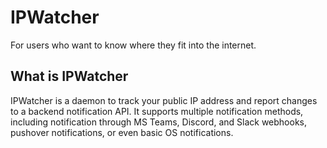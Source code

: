 # IPWatcher

For users who want to know where they fit into the internet.

## What is IPWatcher
IPWatcher is a daemon to track your public IP address and report changes to a backend notification API. It supports multiple notification methods, including notification through MS Teams, Discord, and Slack webhooks, pushover notifications, or even basic OS notifications.
